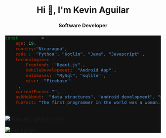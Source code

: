 <h1 align="center"> Hi 👋, I'm Kevin Aguilar</h1>

<h3 align="center">Software Developer <br>  </h3>

<h3 style="background-color:#121212;">

```javascript
const aboutMe = {
    age: 19,
    country:"Nicaragua",
    code : ["Python", "Kotlin", "Java", "Javascript"],
    technologies: {
        Frontend: ["React.js"],
        mobileDevelopment: ["Android App"],
        databases: ["MySql", "sqlite"],
        misc: ["Firebase"]
    },
    currentFocus: "",
    askMeAbout: ["data structures", "android development", "music", "astronomy"],
    funFact: "The first programmer in the world was a woman."
}

```

![Anurag's github stats](https://github-readme-stats.vercel.app/api?username=aguilarkevin&show_icons=true&theme=dark)

![Top Langs](https://github-readme-stats.vercel.app/api/top-langs/?username=aguilarkevin&show_icons=true&theme=dark&langs_count=8)
</h3>
